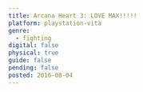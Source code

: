```yaml
---
title: Arcana Heart 3: LOVE MAX!!!!!
platform: playstation-vita
genre:
  - fighting
digital: false
physical: true
guide: false
pending: false
posted: 2016-08-04
---
```

